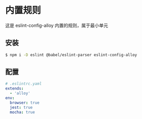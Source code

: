 # 内置规则

这是 eslint-config-alloy 内置的规则，属于最小单元

## 安装

```sh
$ npm i -D eslint @babel/eslint-parser eslint-config-alloy
```

## 配置

```yaml
# .eslintrc.yaml
extends:
  - 'alloy'
env:
  browser: true
  jest: true
  mocha: true
```
